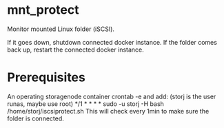 # mnt_protect
Monitor mounted Linux folder (iSCSI).

If it goes down, shutdown connected docker instance.
If the folder comes back up, restart the connected docker instance.

# Prerequisites
An operating storagenode container
crontab -e and add: (storj is the user runas, maybe use root)
*/1 * * * * sudo -u storj -H bash /home/storj/iscsiprotect.sh
This will check every 1min to make sure the folder is connected.
